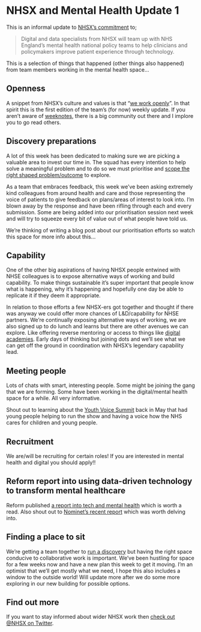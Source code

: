 # NHSX and Mental Health Update 1

This is an informal update to [NHSX’s commitment](https://www.gov.uk/government/news/nhsx-digital-experts-will-be-part-of-cancer-and-mental-health-teams) to;
> Digital and data specialists from NHSX will team up with NHS England’s mental health national policy teams to help clinicians and policymakers improve patient experience through technology.

This is a selection of things that happened (other things also happened) from team members working in the mental health space...

## Openness
A snippet from NHSX’s culture and values is that “[we work openly](https://www.nhsx.nhs.uk/how-we-work)”. In that spirit this is the first edition of the team’s (for now) weekly update. If you aren’t aware of [weeknotes](https://weeknot.es/what-on-earth-are-weeknotes-a81874c5cef9), there is a big community out there and I implore you to go read others.

## Discovery preparations
A lot of this week has been dedicated to making sure we are picking a valuable area to invest our time in. The squad has every intention to help solve a meaningful problem and to do so we must prioritise and [scope the right shaped problem/outcome](https://www.gov.uk/service-manual/agile-delivery/how-the-discovery-phase-works#define-the-problem) to explore.

As a team that embraces feedback, this week we’ve been asking extremely kind colleagues from around health and care and those representing the voice of patients to give feedback on plans/areas of interest to look into. I’m blown away by the response and have been rifling through each and every submission. Some are being added into our prioritisation session next week and will try to squeeze every bit of value out of what people have told us.

We’re thinking of writing a blog post about our prioritisation efforts so watch this space for more info about this...
 
## Capability
One of the other big aspirations of having NHSX people entwined with NHSE colleagues is to expose alternative ways of working and build capability. To make things sustainable it’s super important that people know what is happening, why it’s happening and hopefully one day be able to replicate it if they deem it appropriate. 

In relation to those efforts a few NHSX-ers got together and thought if there was anyway we could offer more chances of L&D/capability for NHSE partners. We’re continually exposing alternative ways of working, we are also signed up to do lunch and learns but there are other avenues we can explore. Like offering reverse mentoring or access to things like [digital academies](https://www.gov.uk/government/groups/gds-academy).
Early days of thinking but joining dots and we’ll see what we can get off the ground in coordination with NHSX’s legendary capability lead. 

## Meeting people
Lots of chats with smart, interesting people. Some might be joining the gang that we are forming. Some have been working in the digital/mental health space for a while. All very informative. 

Shout out to learning about the [Youth Voice Summit](https://www.england.nhs.uk/blog/youth-voice-summit-thanks-for-inspiring-us/) back in May that had young people helping to run the show and having a voice how the NHS cares for children and young people.

## Recruitment
We are/will be recruiting for certain roles! If you are interested in mental health and digital you should apply!!

## Reform report into using data-driven technology to transform mental healthcare
Reform published [a report into tech and mental health](https://reform.uk/research/making-right-choices-using-data-driven-technology-transform-mental-healthcare) which is worth a read.
Also shout out to [Nominet’s recent report](https://www.nominet.uk/using-digital-to-help-young-peoples-mental-health/) which was worth delving into.

## Finding a place to sit
We’re getting a team together to [run a discovery](https://www.gov.uk/service-manual/agile-delivery/how-the-discovery-phase-works) but having the right space conducive to collaborative work is important. We’ve been hustling for space for a few weeks now and have a new plan this week to get it moving. I’m an optimist that we’ll get mostly what we need, I hope this also includes a window to the outside world! Will update more after we do some more exploring in our new building for possible options.

## Find out more
If you want to stay informed about wider NHSX work then [check out @NHSX on Twitter](https://twitter.com/nhsx?lang=en).
